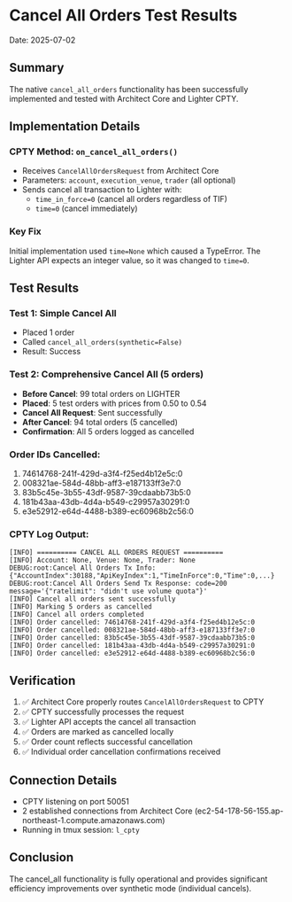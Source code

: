 # Cancel All Orders Test Results
Date: 2025-07-02

## Summary
The native `cancel_all_orders` functionality has been successfully implemented and tested with Architect Core and Lighter CPTY.

## Implementation Details

### CPTY Method: `on_cancel_all_orders()`
- Receives `CancelAllOrdersRequest` from Architect Core
- Parameters: `account`, `execution_venue`, `trader` (all optional)
- Sends cancel all transaction to Lighter with:
  - `time_in_force=0` (cancel all orders regardless of TIF)
  - `time=0` (cancel immediately)

### Key Fix
Initial implementation used `time=None` which caused a TypeError. The Lighter API expects an integer value, so it was changed to `time=0`.

## Test Results

### Test 1: Simple Cancel All
- Placed 1 order
- Called `cancel_all_orders(synthetic=False)`
- Result: Success

### Test 2: Comprehensive Cancel All (5 orders)
- **Before Cancel**: 99 total orders on LIGHTER
- **Placed**: 5 test orders with prices from 0.50 to 0.54
- **Cancel All Request**: Sent successfully
- **After Cancel**: 94 total orders (5 cancelled)
- **Confirmation**: All 5 orders logged as cancelled

### Order IDs Cancelled:
1. 74614768-241f-429d-a3f4-f25ed4b12e5c:0
2. 008321ae-584d-48bb-aff3-e187133ff3e7:0
3. 83b5c45e-3b55-43df-9587-39cdaabb73b5:0
4. 181b43aa-43db-4d4a-b549-c29957a30291:0
5. e3e52912-e64d-4488-b389-ec60968b2c56:0

### CPTY Log Output:
```
[INFO] ========== CANCEL ALL ORDERS REQUEST ==========
[INFO] Account: None, Venue: None, Trader: None
DEBUG:root:Cancel All Orders Tx Info: {"AccountIndex":30188,"ApiKeyIndex":1,"TimeInForce":0,"Time":0,...}
DEBUG:root:Cancel All Orders Send Tx Response: code=200 message='{"ratelimit": "didn't use volume quota"}'
[INFO] Cancel all orders sent successfully
[INFO] Marking 5 orders as cancelled
[INFO] Cancel all orders completed
[INFO] Order cancelled: 74614768-241f-429d-a3f4-f25ed4b12e5c:0
[INFO] Order cancelled: 008321ae-584d-48bb-aff3-e187133ff3e7:0
[INFO] Order cancelled: 83b5c45e-3b55-43df-9587-39cdaabb73b5:0
[INFO] Order cancelled: 181b43aa-43db-4d4a-b549-c29957a30291:0
[INFO] Order cancelled: e3e52912-e64d-4488-b389-ec60968b2c56:0
```

## Verification
1. ✅ Architect Core properly routes `CancelAllOrdersRequest` to CPTY
2. ✅ CPTY successfully processes the request
3. ✅ Lighter API accepts the cancel all transaction
4. ✅ Orders are marked as cancelled locally
5. ✅ Order count reflects successful cancellation
6. ✅ Individual order cancellation confirmations received

## Connection Details
- CPTY listening on port 50051
- 2 established connections from Architect Core (ec2-54-178-56-155.ap-northeast-1.compute.amazonaws.com)
- Running in tmux session: `l_cpty`

## Conclusion
The cancel_all functionality is fully operational and provides significant efficiency improvements over synthetic mode (individual cancels).